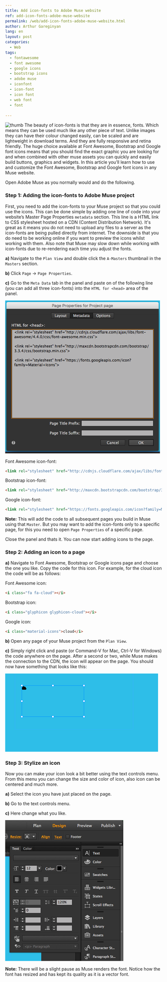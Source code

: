 ```yaml
---
title: Add icon-fonts to Adobe Muse website
ref: add-icon-fonts-adobe-muse-website
permalink: /web/add-icon-fonts-adobe-muse-website.html
author: Arthur Gareginyan
lang: en
layout: post
categories:
  - Web
tags:
  - fontawesome
  - font awesome
  - google icons
  - bootstrap icons
  - adobe muse
  - iconfont
  - icon-font
  - icon font
  - web font
  - font

---
```


![thumb](/images/cloud.png)
The beauty of icon-fonts is that they are in essence, fonts. Which means they can be used much like any other piece of text. Unlike images they can have their colour changed easily, can be scaled and are lightweight in download terms. And they are fully responsive and retina friendly. The huge choice available at Font Awesome, Bootstrap and Google font icons means that you should find the exact graphic you are looking for and when combined with other muse assets you can quickly and easily build buttons, graphics and widgets. In this article you’ll learn how to use and customize the Font Awesome, Bootstrap and Google font icons in any Muse website.


Open Adobe Muse as you normally would and do the following.


### Step 1: Adding the icon-fonts to Adobe Muse project

First, you need to add the icon-fonts to your Muse project so that you could use the icons. This can be done simple by adding one line of code into your website’s Master Page Properties `metadata` section. This line is a HTML link to CSS stylesheet hosted on a CDN (Content Distribution Network). It's great as it means you do not need to upload any files to a server as the icon-fonts are being pulled directly from internet. The downside is that you do need to be working online if you want to preview the icons whilst working with them. Also note that Muse may slow down while working with icon-fonts due to re-rendering each time you adjust the fonts.

**a)** Navigate to the `Plan View` and double click the `A-Masters` thumbnail in the `Masters` section.

**b)** Click `Page` → `Page Properties`.

**c)** Go to the `Meta Data` tab in the panel and paste on of the following line (you can add all three icon-fonts) into the `HTML for <head>` area of the panel. 

![](/images/icon-fonts-1.png)

Font Awesome icon-font:

```html
<link rel="stylesheet" href="http://cdnjs.cloudflare.com/ajax/libs/font-awesome/4.4.0/css/font-awesome.min.css">
```

Bootstrap icon-font:

```html
<link rel="stylesheet" href="http://maxcdn.bootstrapcdn.com/bootstrap/3.3.4/css/bootstrap.min.css">
```
Google icon-font:

```html
<link rel="stylesheet" href="https://fonts.googleapis.com/icon?family=Material+Icons">
```

**Note:** This will add the code to all subsequent pages you build in Muse using that `Master`. But you may want to add the icon-fonts only to a specific page, for this you need to open `Page Properties` of a specific page.

Close the panel and thats it. You can now start adding icons to the page.


### Step 2: Adding an icon to a page

**a)** Navigate to Font Awesome, Bootstrap or Google icons page and choose the one you like. Copy the code for this icon. For example, for the cloud icon the code will be as follows:

Font Awesome icon:

```html
<i class="fa fa-cloud"></i>
```

Bootstrap icon:

```html
<i class="glyphicon glyphicon-cloud"></i>
```

Google icon:

```html
<i class="material-icons">cloud</i>
```

**b)** Open any page of your Muse project from the `Plan View`.

**c)** Simply right click and paste (or Command-V for Mac, Ctrl-V for Windows) the code anywhere on the page. After a second or two, while Muse makes the connection to the CDN, the icon will appear on the page. You should now have something that looks like this:

![](/images/icon-fonts-2.png)


### Step 3: Stylize an icon

Now you can make your icon look a bit better using the text controls menu. From this menu you can change the size and color of icon, also icon can be centered and much more.

**a)** Select the icon you have just placed on the page.

**b)** Go to the text controls menu.

**c)** Here change what you like.

![](/images/icon-fonts-3.png)

**Note:** There will be a slight pause as Muse renders the font. Notice how the font has resized and has kept its quality as it is a vector font.
